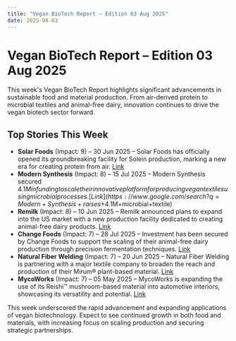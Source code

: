 ```yaml
---
title: "Vegan BioTech Report – Edition 03 Aug 2025"
date: 2025-08-03
---
```


# Vegan BioTech Report – Edition 03 Aug 2025

This week's Vegan BioTech Report highlights significant advancements in sustainable food and material production. From air-derived protein to microbial textiles and animal-free dairy, innovation continues to drive the vegan biotech sector forward.

## Top Stories This Week

*   **Solar Foods** (Impact: 9) – 30 Jun 2025 – Solar Foods has officially opened its groundbreaking facility for Solein production, marking a new era for creating protein from air. [Link](https://www.google.com/search?q=Solar+Foods+Opens+First+Commercial+Solein+Production+Facility)
*   **Modern Synthesis** (Impact: 8) – 15 Jul 2025 – Modern Synthesis secured $4.1M in funding to scale their innovative platform for producing vegan textiles using microbial processes. [Link](https://www.google.com/search?q=Modern+Synthesis+raises+$4.1M+microbial+textile)
*   **Remilk** (Impact: 8) – 10 Jun 2025 – Remilk announced plans to expand into the US market with a new production facility dedicated to creating animal-free dairy products. [Link](https://www.google.com/search?q=Remilk+announces+US+expansion+production+facility)
*   **Change Foods** (Impact: 7) – 28 Jul 2025 – Investment has been secured by Change Foods to support the scaling of their animal-free dairy production through precision fermentation techniques. [Link](https://www.google.com/search?q=Change+Foods+secures+funding+animal-free+dairy)
*   **Natural Fiber Welding** (Impact: 7) – 20 Jun 2025 – Natural Fiber Welding is partnering with a major textile company to broaden the reach and production of their Mirum® plant-based material. [Link](https://www.google.com/search?q=Natural+Fiber+Welding+partners+textile+giant+Mirum)
*   **MycoWorks** (Impact: 7) – 05 May 2025 – MycoWorks is expanding the use of its Reishi™ mushroom-based material into automotive interiors, showcasing its versatility and potential. [Link](https://www.google.com/search?q=MycoWorks+Reishi+material+automotive+interiors)

This week underscored the rapid advancement and expanding applications of vegan biotechnology. Expect to see continued growth in both food and materials, with increasing focus on scaling production and securing strategic partnerships.